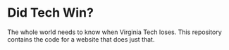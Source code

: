 # Did Tech Win?
The whole world needs to know when Virginia Tech loses. This repository contains the code for a website that does just that.